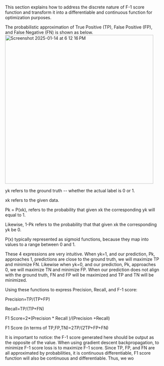 This section explains how to address the discrete nature of F-1 score 
function and transform it into a differentiable and continuous function 
for optimization purposes.

The probabilistic approximation of True Positive (TP), False Positive (FP), and False Negative (FN) is shown as below. 
 <img width="484" alt="Screenshot 2025-01-14 at 6 12 16 PM" src="https://github.com/user-attachments/assets/9ecd2b86-975b-4e66-a7ce-1c66bf280093" />

yk refers to the ground truth -- whether the actual label is 0 or 1.

xk refers to the given data. 

Pk = P(xk), refers to the probability that given xk the corresponding yk will equal to 1.

Likewise, 1-Pk refers to the probability that that given xk the corresponding yk be 0.

P(x) typically represented as sigmoid functions, because they map into values to a range between 0 and 1.
	
These 4 expressions are very intuitive. When yk=1, and our prediction, Pk, approaches 1, predictions are close to the ground truth, we will maximize TP and minimize FN. Likewise when yk=0, and our prediction, Pk, approaches 0, we will maximize TN and minimize FP. When our prediction does not align with the ground truth, FN and FP will be maximized and TP and TN will be minimized. 

Using these functions to express Precision, Recall, and F-1 score:

Precision=TP/(TP+FP) 

Recall=TP/(TP+FN) 

F1 Score=2*(Precision * Recall )/(Precision +Recall) 

F1 Score (in terms of TP,FP,TN)=2*TP/(2*TP+FP+FN) 

It is important to notice: the F-1 score generated here should be output as the opposite of the value. When using gradient descent backpropagation, to minimize F-1 score loss is to maximize F-1 score. 
Since TP, FP, and FN are all approximated by probabilities, it is continuous differentiable, F1 score function will also be continuous and differentiable. Thus, we wo
